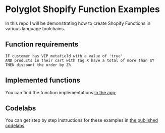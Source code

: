 # Polyglot Shopify Function Examples

In this repo I will be demonstrating how to create Shopify Functions in various language toolchains.

## Function requirements

```
IF customer has VIP metafield with a value of 'true'
AND products in their cart with tag X have a total of more than $Y
THEN discount the order by Z%
```

## Implemented functions

You can find the function implementations [in the app](./app/extensions);

## Codelabs

You can get step by step instructions for these examples in [the published codelabs](https://nickwesselman.github.io/polyglot-functions/).
